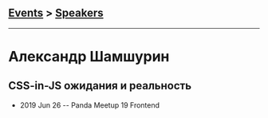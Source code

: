 ## [Events](../README.md) > [Speakers](../speakers.md)
---

# Александр Шамшурин

## CSS-in-JS ожидания и реальность
- 2019 Jun 26 -- Panda Meetup 19 Frontend    
